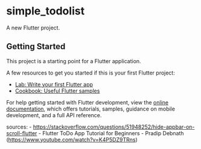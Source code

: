 # simple_todolist

A new Flutter project.

## Getting Started

This project is a starting point for a Flutter application.

A few resources to get you started if this is your first Flutter project:

- [Lab: Write your first Flutter app](https://docs.flutter.dev/get-started/codelab)
- [Cookbook: Useful Flutter samples](https://docs.flutter.dev/cookbook)

For help getting started with Flutter development, view the
[online documentation](https://docs.flutter.dev/), which offers tutorials,
samples, guidance on mobile development, and a full API reference.


sources:
    - https://stackoverflow.com/questions/51948252/hide-appbar-on-scroll-flutter
    - Flutter ToDo App Tutorial for Beginners - Pradip Debnath (https://www.youtube.com/watch?v=K4P5DZ9TRns)
